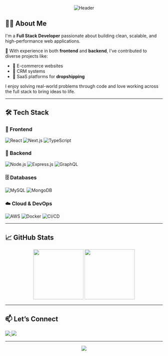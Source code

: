 <!-- Header -->
<div align="center">
  <img src="https://capsule-render.vercel.app/api?type=waving&color=0D96F6&height=200&section=header&text=Hi%20there,%20I'm%20Arbaaz%20Shaikh!&fontSize=40&fontColor=ffffff" alt="Header" />
</div>

<!-- About Me -->
## 👨‍💻 About Me

I'm a **Full Stack Developer** passionate about building clean, scalable, and high-performance web applications.

💼 With experience in both **frontend** and **backend**, I've contributed to diverse projects like:
- 🛒 E-commerce websites  
- 🧠 CRM systems  
- 🚀 SaaS platforms for **dropshipping**

I enjoy solving real-world problems through code and love working across the full stack to bring ideas to life.

---

## 🛠️ Tech Stack

### 🚀 Frontend
![React](https://img.shields.io/badge/-React-61DAFB?style=for-the-badge&logo=react&logoColor=white)
![Next.js](https://img.shields.io/badge/-Next.js-000000?style=for-the-badge&logo=nextdotjs)
![TypeScript](https://img.shields.io/badge/-TypeScript-3178C6?style=for-the-badge&logo=typescript&logoColor=white)

### 🔧 Backend
![Node.js](https://img.shields.io/badge/-Node.js-339933?style=for-the-badge&logo=node.js&logoColor=white)
![Express.js](https://img.shields.io/badge/-Express.js-000000?style=for-the-badge&logo=express&logoColor=white)
![GraphQL](https://img.shields.io/badge/-GraphQL-E10098?style=for-the-badge&logo=graphql&logoColor=white)

### 🗄️ Databases
![MySQL](https://img.shields.io/badge/-MySQL-4479A1?style=for-the-badge&logo=mysql&logoColor=white)
![MongoDB](https://img.shields.io/badge/-MongoDB-47A248?style=for-the-badge&logo=mongodb&logoColor=white)

### ☁️ Cloud & DevOps
![AWS](https://img.shields.io/badge/-AWS-FF9900?style=for-the-badge&logo=amazonaws&logoColor=white)
![Docker](https://img.shields.io/badge/-Docker-2496ED?style=for-the-badge&logo=docker&logoColor=white)
![CI/CD](https://img.shields.io/badge/-CI/CD-blue?style=for-the-badge&logo=githubactions&logoColor=white)

---

## 📈 GitHub Stats

<p align="center">
  <img src="https://github-readme-stats.vercel.app/api?username=Thearbaazshaikh98&show_icons=true&theme=tokyonight" height="160"/>
  <img src="https://github-readme-stats.vercel.app/api/top-langs/?username=Thearbaazshaikh98&layout=compact&theme=tokyonight" height="160"/>
</p>

---

## 📫 Let’s Connect

<a href="https://www.linkedin.com/in/arbaaz-shaikh-878a73384/" target="_blank">
  <img src="https://img.shields.io/badge/-LinkedIn-0077B5?style=for-the-badge&logo=linkedin&logoColor=white"/>
</a>
<a href="mailto:thearbaazshaikh98@gmail.com">
  <img src="https://img.shields.io/badge/-Email-D14836?style=for-the-badge&logo=gmail&logoColor=white"/>
</a>

---

<div align="center">
  <img src="https://capsule-render.vercel.app/api?type=waving&color=0D96F6&height=150&section=footer"/>
</div>
